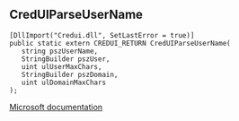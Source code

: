 ## CredUIParseUserName

```
[DllImport("Credui.dll", SetLastError = true)]
public static extern CREDUI_RETURN CredUIParseUserName(
   string pszUserName,
   StringBuilder pszUser,
   uint ulUserMaxChars,
   StringBuilder pszDomain,
   uint ulDomainMaxChars
);
```

[Microsoft documentation](https://docs.microsoft.com/en-us/windows/win32/api/credui/nf-credui-creduiparseusername)
